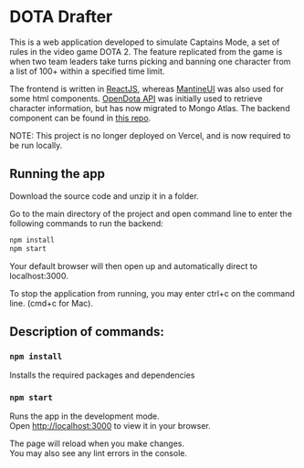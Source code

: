 # DOTA Drafter

This is a web application developed to simulate Captains Mode, a set of rules in the video game DOTA 2. The feature replicated from the game is when two team leaders take turns picking and banning one character from a list of 100+ within a specified time limit.

The frontend is written in [ReactJS](https://reactjs.org/), whereas [MantineUI](https://mantine.dev/) was also used for some html components. [OpenDota API](https://docs.opendota.com/) was initially used to retrieve character information, but has now migrated to Mongo Atlas. The backend component can be found in [this repo](https://github.com/jSunpayco/dota-drafter-backend).

NOTE: This project is no longer deployed on Vercel, and is now required to be run locally.

## Running the app

Download the source code and unzip it in a folder.

Go to the main directory of the project and open command line to enter the following commands to run the backend:

```sh
npm install
npm start
```

Your default browser will then open up and automatically direct to localhost:3000.

To stop the application from running, you may enter ctrl+c on the command line. (cmd+c for Mac).

## Description of commands:

### `npm install`

Installs the required packages and dependencies

### `npm start`

Runs the app in the development mode.\
Open [http://localhost:3000](http://localhost:3000) to view it in your browser.

The page will reload when you make changes.\
You may also see any lint errors in the console.
